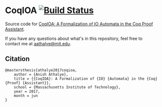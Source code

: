 # CoqIOA [![Build Status](https://github.com/anishathalye/coqioa/workflows/CI/badge.svg)](https://github.com/anishathalye/coqioa/actions?query=workflow%3ACI)

Source code for [CoqIOA: A Formalization of IO Automata in the Coq Proof Assistant](coqioa.pdf).

If you have any questions about what's in this repository, feel free to contact me at aathalye@mit.edu.

## Citation

```
@mastersthesis{athalye2017coqioa,
    author = {Anish Athalye},
    title = {{CoqIOA}: A Formalization of {IO} {Automata} in the {Coq} {Proof} {Assistant}},
    school = {Massachusetts Institute of Technology},
    year = 2017,
    month = jun
}
```

